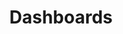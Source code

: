 ---
title: Dashboards
layout: design-pattern
category: Charts
permalink: ui-patterns/charts/dashboard/
design-pattern-type: mobile

what:
 With a quick glance, a good dashboard gives the user the most relevant information to start with.

why:
 The dashboard design pattern gives (real-time) insights about relevant information; operational, strategic and / or analytical information.

do: >
 * Keep the amount of information balanced, to avoid distraction.

 * Filter and condense the key data, using summaries and exceptions.

 * Organise the content into meaningful groups, to support its meaning.

 * Make the dashboard clean and simple, to make it easy to scan and understand.

 * The visual design should be minimalistic, but still aesthetically pleasing.

 * Personalise the dashboard for its users.

 * Fit the information on one page/screen.

dont: >
 * Add secondary information and visual elements that distract from the key data.

 * It is not an overview plus data, introduction or a portal.

---